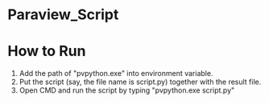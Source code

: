 # Paraview_Script

# How to Run
1. Add the path of "pvpython.exe" into environment variable.
2. Put the script (say, the file name is script.py) together with the result file.
3. Open CMD and run the script by typing "pvpython.exe script.py"
